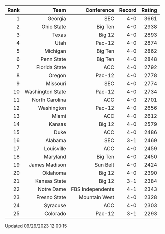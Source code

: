 | Rank  | Team                 | Conference           | Record   | Rating |
| ---:  | ---:                 | ---:                 | ---:     | ---:   |
| 1     | Georgia              | SEC                  | 4-0      | 3661   |
| 2     | Ohio State           | Big Ten              | 4-0      | 2938   |
| 3     | Texas                | Big 12               | 4-0      | 2893   |
| 4     | Utah                 | Pac-12               | 4-0      | 2874   |
| 5     | Michigan             | Big Ten              | 4-0      | 2862   |
| 6     | Penn State           | Big Ten              | 4-0      | 2848   |
| 7     | Florida State        | ACC                  | 4-0      | 2792   |
| 8     | Oregon               | Pac-12               | 4-0      | 2778   |
| 9     | Missouri             | SEC                  | 4-0      | 2774   |
| 10    | Washington State     | Pac-12               | 4-0      | 2734   |
| 11    | North Carolina       | ACC                  | 4-0      | 2701   |
| 12    | Washington           | Pac-12               | 4-0      | 2656   |
| 13    | Miami                | ACC                  | 4-0      | 2612   |
| 14    | Kansas               | Big 12               | 4-0      | 2579   |
| 15    | Duke                 | ACC                  | 4-0      | 2486   |
| 16    | Alabama              | SEC                  | 3-1      | 2469   |
| 17    | Louisville           | ACC                  | 4-0      | 2459   |
| 18    | Maryland             | Big Ten              | 4-0      | 2450   |
| 19    | James Madison        | Sun Belt             | 4-0      | 2424   |
| 20    | Oklahoma             | Big 12               | 4-0      | 2390   |
| 21    | Kansas State         | Big 12               | 3-1      | 2384   |
| 22    | Notre Dame           | FBS Independents     | 4-1      | 2343   |
| 23    | Fresno State         | Mountain West        | 4-0      | 2328   |
| 24    | Syracuse             | ACC                  | 4-0      | 2303   |
| 25    | Colorado             | Pac-12               | 3-1      | 2293   |

Updated 09/29/2023 12:00:15
